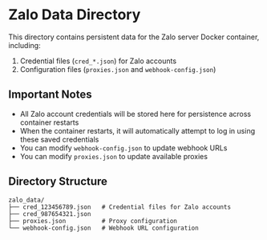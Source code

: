 # Zalo Data Directory

This directory contains persistent data for the Zalo server Docker container, including:

1. Credential files (`cred_*.json`) for Zalo accounts
2. Configuration files (`proxies.json` and `webhook-config.json`)

## Important Notes

- All Zalo account credentials will be stored here for persistence across container restarts
- When the container restarts, it will automatically attempt to log in using these saved credentials
- You can modify `webhook-config.json` to update webhook URLs
- You can modify `proxies.json` to update available proxies

## Directory Structure

```
zalo_data/
├── cred_123456789.json   # Credential files for Zalo accounts
├── cred_987654321.json
├── proxies.json          # Proxy configuration
└── webhook-config.json   # Webhook URL configuration
``` 